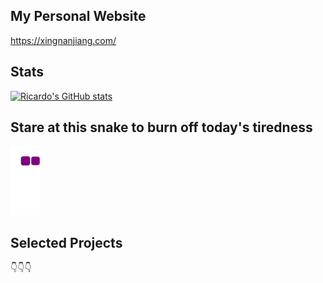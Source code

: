 ## My Personal Website

https://xingnanjiang.com/

## Stats

[![Ricardo's GitHub stats](https://github-readme-stats.vercel.app/api?username=RicardoChaseCo)](https://github.com/anuraghazra/github-readme-stats)

## Stare at this snake to burn off today's tiredness
![snake gif](https://github.com/RicardoChaseCo/RicardoChaseCo/blob/output/github-contribution-grid-snake.gif)
  

## Selected Projects
👇👇👇
